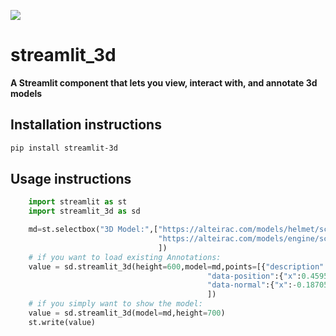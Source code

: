 <a href="https://aalteirac-streamlit-3d-app-main-su4uf9.streamlit.app/" title="3d-badge"><img src="https://static.streamlit.io/badges/streamlit_badge_black_white.svg"></a><br>

# streamlit_3d

<strong>A Streamlit component that lets you view, interact with, and annotate 3d models</strong>

## Installation instructions

```sh
pip install streamlit-3d
```

## Usage instructions

```python
    import streamlit as st
    import streamlit_3d as sd

    md=st.selectbox("3D Model:",["https://alteirac.com/models/helmet/scene.gltf",
                                 "https://alteirac.com/models/engine/scene.gltf"
                                 ])
    # if you want to load existing Annotations:
    value = sd.streamlit_3d(height=600,model=md,points=[{"description":"LEFT_LIGHT",
                                            "data-position":{"x":0.4595949207254826,"y":0.40998085773554555,"z":0.33846317660071373},
                                            "data-normal":{"x":-0.18705895743345607,"y":-0.3420641705224677,"z":0.9208697246020658}}
                                            ])
    # if you simply want to show the model:
    value = sd.streamlit_3d(model=md,height=700)
    st.write(value)
```